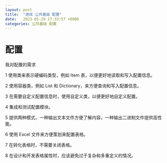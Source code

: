 ```yaml
---
layout: post
title:  "游戏 公共基础 配置"
date:   2023-05-29 17:33:57 +0800
categories: 公共基础 配置
---
```

# 配置
 
我对配置的需求

  1 使用类来表示硬编码类型，例如 Item 表，以便更好地读取和写入配置信息。

  2 使用容器类，例如 List 和 Dictionary，来方便查询和写入配置信息。

  3 在需要自定义配置信息时，使用自定义类，以便更好地自定义配置。

  4 集成和测试配置模块。

  5 提供两种模式，一种输出文本文件方便了解内容，一种输出二进制文件提供高性能。

  6 使用 Excel 文件来方便策划来配置表格。

  7 在转化表格时，不需要关闭表格。

  8 在设计和开发表格属性时，应该避免过于复杂和多重定义的情况。
